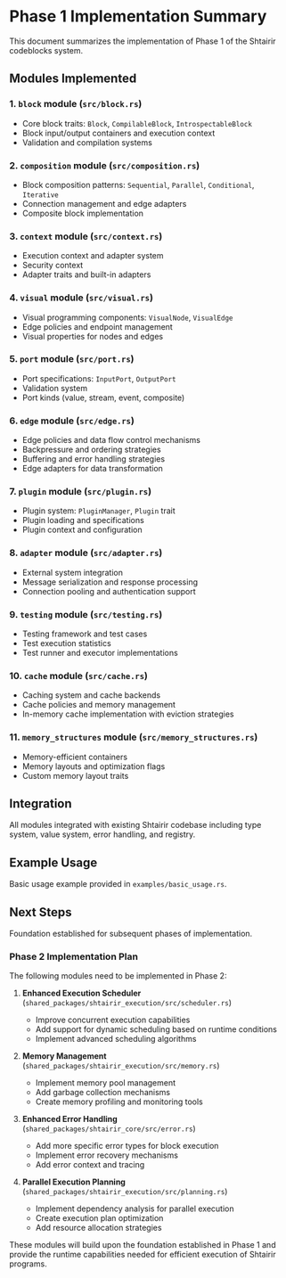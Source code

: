 # Phase 1 Implementation Summary

This document summarizes the implementation of Phase 1 of the Shtairir codeblocks system.

## Modules Implemented

### 1. `block` module (`src/block.rs`)
- Core block traits: `Block`, `CompilableBlock`, `IntrospectableBlock`
- Block input/output containers and execution context
- Validation and compilation systems

### 2. `composition` module (`src/composition.rs`)
- Block composition patterns: `Sequential`, `Parallel`, `Conditional`, `Iterative`
- Connection management and edge adapters
- Composite block implementation

### 3. `context` module (`src/context.rs`)
- Execution context and adapter system
- Security context
- Adapter traits and built-in adapters

### 4. `visual` module (`src/visual.rs`)
- Visual programming components: `VisualNode`, `VisualEdge`
- Edge policies and endpoint management
- Visual properties for nodes and edges

### 5. `port` module (`src/port.rs`)
- Port specifications: `InputPort`, `OutputPort`
- Validation system
- Port kinds (value, stream, event, composite)

### 6. `edge` module (`src/edge.rs`)
- Edge policies and data flow control mechanisms
- Backpressure and ordering strategies
- Buffering and error handling strategies
- Edge adapters for data transformation

### 7. `plugin` module (`src/plugin.rs`)
- Plugin system: `PluginManager`, `Plugin` trait
- Plugin loading and specifications
- Plugin context and configuration

### 8. `adapter` module (`src/adapter.rs`)
- External system integration
- Message serialization and response processing
- Connection pooling and authentication support

### 9. `testing` module (`src/testing.rs`)
- Testing framework and test cases
- Test execution statistics
- Test runner and executor implementations

### 10. `cache` module (`src/cache.rs`)
- Caching system and cache backends
- Cache policies and memory management
- In-memory cache implementation with eviction strategies

### 11. `memory_structures` module (`src/memory_structures.rs`)
- Memory-efficient containers
- Memory layouts and optimization flags
- Custom memory layout traits

## Integration

All modules integrated with existing Shtairir codebase including type system, value system, error handling, and registry.

## Example Usage

Basic usage example provided in `examples/basic_usage.rs`.

## Next Steps

Foundation established for subsequent phases of implementation.

### Phase 2 Implementation Plan

The following modules need to be implemented in Phase 2:

1. **Enhanced Execution Scheduler** (`shared_packages/shtairir_execution/src/scheduler.rs`)
   - Improve concurrent execution capabilities
   - Add support for dynamic scheduling based on runtime conditions
   - Implement advanced scheduling algorithms

2. **Memory Management** (`shared_packages/shtairir_execution/src/memory.rs`)
   - Implement memory pool management
   - Add garbage collection mechanisms
   - Create memory profiling and monitoring tools

3. **Enhanced Error Handling** (`shared_packages/shtairir_core/src/error.rs`)
   - Add more specific error types for block execution
   - Implement error recovery mechanisms
   - Add error context and tracing

4. **Parallel Execution Planning** (`shared_packages/shtairir_execution/src/planning.rs`)
   - Implement dependency analysis for parallel execution
   - Create execution plan optimization
   - Add resource allocation strategies

These modules will build upon the foundation established in Phase 1 and provide the runtime capabilities needed for efficient execution of Shtairir programs.